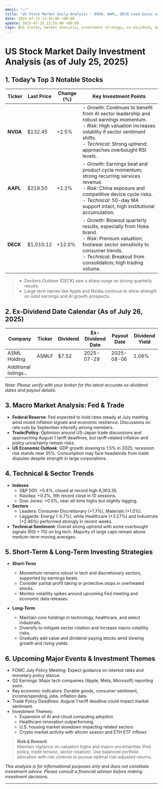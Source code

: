 ```yaml
---
emoji: "📈"
title: "US Stock Market Daily Analysis : NVDA, AAPL, DECK Lead Gains with Fed Outlook & Sector Trends (July 25, 2025)"
date: 2025-07-25 13:55:00 +09:00
update: 2025-07-25 13:55:00 +09:00
tags: [US stocks, market analysis, investment strategy, ex-dividend, macro environment, Fed policy, sector trends, economic calendar]
---
```


# US Stock Market Daily Investment Analysis (as of July 25, 2025)

## 1. Today’s Top 3 Notable Stocks

| Ticker | Last Price | Change (%) | Key Investment Points |
|--------|------------|------------|----------------------|
| **NVDA** | $132.45 | +2.5% | - *Growth*: Continues to benefit from AI sector leadership and robust earnings momentum.<br>- *Risk*: High valuation increases volatility if sector sentiment shifts.<br>- *Technical*: Strong uptrend; approaches overbought RSI levels. |
| **AAPL** | $219.50 | +1.2% | - *Growth*: Earnings beat and product cycle momentum; strong recurring services revenue.<br>- *Risk*: China exposure and competitive device cycle risks.<br>- *Technical*: 50-day MA support intact, high institutional accumulation. |
| **DECK** | $1,010.12 | +12.0% | - *Growth*: Blowout quarterly results, especially from Hoka brand.<br>- *Risk*: Premium valuation; footwear sector sensitivity to consumer trends.<br>- *Technical*: Breakout from consolidation; high trading volume. |

> - Deckers Outdoor (DECK) saw a sharp surge on strong quarterly results.
> - Large tech names like Apple and Nvidia continue to show strength on solid earnings and AI growth prospects.

## 2. Ex-Dividend Date Calendar (As of July 26, 2025)

| Company | Ticker | Dividend | Ex-Dividend Date | Payout Date | Dividend Yield |
|---------|--------|----------|------------------|-------------|---------------|
| ASML Holding | ASMLF | $7.52 | 2025-07-29 | 2025-08-06 | 1.06% |
| Additional listings... |  |  |  |  |  |

*Note: Please verify with your broker for the latest accurate ex-dividend dates and payout details.*

## 3. Macro Market Analysis: Fed & Trade

- **Federal Reserve**: Fed expected to hold rates steady at July meeting amid mixed inflation signals and economic resilience. Discussions on rate cuts by September intensify among members.
- **Trade/Policy**: Optimism around US-Japan trade discussions and approaching August 1 tariff deadlines, but tariff-related inflation and policy uncertainty remain risks.
- **US Economic Outlook**: GDP growth slowing to 1.5% in 2025; recession risk stands near 35%. Consumption may face headwinds from trade disputes despite strength in large corporations.

## 4. Technical & Sector Trends

- **Indexes**
    - S&P 500: +0.4%, closed at record high 6,363.35.
    - Nasdaq: +0.2%, 9th record close in 10 sessions.
    - Dow Jones: +0.5%, near all-time highs but slightly lagging.
- **Sectors**
    - Leaders: Consumer Discretionary (+1.7%), Materials (+1.0%).
    - Laggards: Energy (-0.7%), while Healthcare (+3.27%) and Industrials (+2.46%) performed strongly in recent weeks.
- **Technical Sentiment**: Overall strong uptrend with some overbought signals (RSI > 70) on big tech. Majority of large caps remain above medium-term moving averages.

## 5. Short-Term & Long-Term Investing Strategies

- **Short-Term**
    - Momentum remains robust in tech and discretionary sectors, supported by earnings beats.
    - Consider partial profit taking or protective stops in overheated stocks.
    - Monitor volatility spikes around upcoming Fed meeting and economic data releases.

- **Long-Term**
    - Maintain core holdings in technology, healthcare, and select industrials.
    - Diversify to mitigate sector rotation and increase macro volatility risks.
    - Gradually add value and dividend-paying stocks amid slowing growth and rising yields.

## 6. Upcoming Major Events & Investment Themes

- FOMC July Policy Meeting: Expect guidance on interest rates and monetary policy stance.
- Q2 Earnings: Major tech companies (Apple, Meta, Microsoft) reporting soon.
- Key economic indicators: Durable goods, consumer sentiment, income/spending, jobs, inflation data.
- Trade Policy Deadlines: August 1 tariff deadline could impact market sentiment.
- Investment Themes:
    - Expansion of AI and cloud computing adoption
    - Healthcare innovation outperforming
    - U.S. housing market slowdown impacting related sectors
    - Crypto market activity with altcoin season and ETH ETF inflows

> **Risk & Reward:**  
Maintain vigilance on valuation highs and macro uncertainties (Fed policy, trade tension, sector rotation). Use balanced portfolio allocation with risk controls to pursue optimal risk-adjusted returns.

*This analysis is for informational purposes only and does not constitute investment advice. Please consult a financial advisor before making investment decisions.*

---
